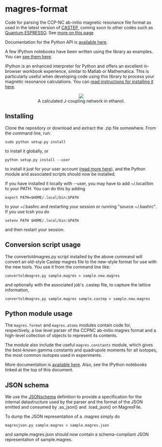 magres-format
=============

Code for parsing the CCP-NC ab-initio magnetic resonance file format as used in the latest version of [CASTEP](http://www.castep.org), coming soon to other codes such as [Quantum ESPRESSO](http://www.quantum-espresso.org). See [more on this page](http://www.ccpnc.ac.uk/pmwiki.php/CCPNC/Fileformat)

Documentation for the Python API is [available here](http://tfgg.github.io/magres-format/build/html/).

A few IPython notebooks have been written using the library as examples. You can [see them here](https://github.com/tfgg/magres-format/tree/master/notebooks).

IPython is an enhanced interpreter for Python and offers an excellent in-browser workbook experience,
similar to Matlab or Mathematica. This is particularly useful when developing code using this library
to process your magnetic resonance calculations. You can [read instructions for installing it here](http://ipython.org/install.html).

<p align="center">
  <img src='https://github.com/tfgg/magres-format/raw/master//samples/ethanol.png' /><br/>
  A calculated J-coupling network in ethanol.
</p>

Installing
----------

Clone the repository or download and extract the .zip file somewhere. From the command line, run:

    sudo python setup.py install
    
to install it globally, or

    python setup.py install --user
    
to install it just for your user account ([read more here](http://docs.python.org/2/install/#alternate-installation)), and the Python module and associated scripts should now be installed.

If you have installed it locally with --user, you may have to add ~/.local/bin to your PATH. You can do this by adding

    export PATH=$HOME/.local/bin:$PATH
    
to your ~/.bashrc and restarting your session or running "source ~/.bashrc". If you use tcsh you do

    setenv PATH $HOME/.local/bin:$PATH
    
and then restart your session.

Conversion script usage
-----------------------

The convertoldmagres.py script installed by the above command will convert an old-style Castep magres file to
the new-style format for use with the new tools. You use it from the command line like:

    convertoldmagres.py sample.magres > sample.new.magres

and optionally with the associated job's .castep file, to capture the lattice information,

    convertoldmagres.py sample.magres sample.castep > sample.new.magres

Python module usage
-------------------

The `magres.format` and `magres.atoms` modules contain code for, respectively, a low level parser of the CCPNC ab-initio
magres format and a high-level collection of objects to represent its contents.

The module also include the useful `magres.constants` module, which gives the best-known gamma constants and quadrupole 
moments for all isotopes, the most common isotopes used in experiments.

More documentation is [available here](http://tfgg.github.io/magres-format/build/html/). Also, see the IPython notebooks
linked at the top of this document.

JSON schema
-----------

We use the [JSONschema](http://json-schema.org/) definition to provide a specification for the internal datastructure used by the parser and the format of the JSON emitted and consumed by .as_json() and .load_json() on MagresFile.

To dump the JSON representation of a .magres simply do

    magresjson.py sample.magres > sample.magres.json

and sample.magres.json should now contain a schema-compliant JSON representation of sample.magres.
